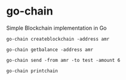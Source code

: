 # go-chain
Simple Blockchain implementation in Go

`go-chain createblockchain -address amr`

`go-chain getbalance -address amr`

`go-chain send -from amr -to test -amount 6`

`go-chain printchain`
